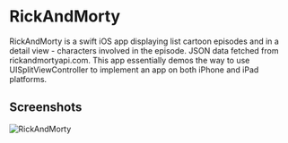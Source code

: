 RickAndMorty
==========
RickAndMorty is a swift iOS app displaying list cartoon episodes and in a detail view - characters involved in the episode. JSON data fetched from rickandmortyapi.com. This app essentially demos the way to use UISplitViewController to implement an app on both iPhone and iPad platforms.

## Screenshots
![RickAndMorty](./RickAndMorty.gif)
